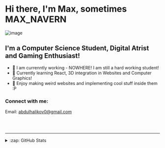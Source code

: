 # Hi there, I'm Max, sometimes MAX_NAVERN

![image](https://user-images.githubusercontent.com/63835313/213091229-9638b02f-a75e-4277-9ae9-1e92b74068a0.png)


## I'm a Computer Science Student, Digital Atrist and Gaming Enthusiast!

- 🤣 I am currenntly working - NOWHERE! I am still a hard working student!
- 🌱 Currently learning React, 3D integration in Websites and Computer Graphics!
- 🔭 Enjoy making weird websites and implementing cool stuff inside them :P

### Connect with me:

Email: abdulhalikov0@gmail.com


<br />
<br />

---

<details>
  <summary>:zap: GitHub Stats</summary>

  <img align="left" alt="maxakadem1's GitHub Stats" src="https://github-readme-stats.vercel.app/api?username=maxakadem1&show_icons=true&hide_border=false&title_color=ff652f&icon_color=FFE400&bg_color=09131B&text_color=ffffff&border_color=0c1a25" />

</details>


